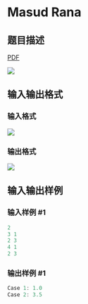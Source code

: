 # Masud Rana

## 题目描述

[problemUrl]: https://uva.onlinejudge.org/index.php?option=com_onlinejudge&Itemid=8&category=78&page=show_problem&problem=2647

[PDF](https://uva.onlinejudge.org/external/116/p11600.pdf)

![](https://cdn.luogu.com.cn/upload/vjudge_pic/UVA11600/21a6272c6c60df9f610e67035292a7fb3a80d21d.png)

## 输入输出格式

### 输入格式

![](https://cdn.luogu.com.cn/upload/vjudge_pic/UVA11600/8ab5bad9e50d982eaf10e3103b7f448a01970d50.png)

### 输出格式

![](https://cdn.luogu.com.cn/upload/vjudge_pic/UVA11600/fd3348f79ae1e772e49173e56f782418b18668db.png)

## 输入输出样例

### 输入样例 #1

```cpp
2
3 1
2 3
4 1
2 3
```


### 输出样例 #1

```cpp
Case 1: 1.0
Case 2: 3.5
```


